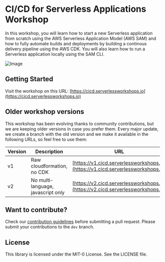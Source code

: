 # CI/CD for Serverless Applications Workshop

In this workshop, you will learn how to start a new Serverless application from scratch using the AWS Serverless Application Model (AWS SAM) and how to fully automate builds and deployments by building a continous delivery pipeline using the AWS CDK. You will also learn how to run a Serverless application locally using the SAM CLI.

![Image](workshop/static/images/github-home.png)

## Getting Started

Visit the workshop on this URL: [https://cicd.serverlessworkshops.io](https://cicd.serverlessworkshops.io)

## Older workshop versions

This workshop has been evolving thanks to community contributions, but we are keeping older versions in case you prefer them. Every major update, we create a branch with the old version and we make it available in the following URLs, so feel free to use them: 

| Version  | Description | URL |
| ------------- | ------------- | ------------- |
| v1  | Raw cloudformation, no CDK  | [https://v1.cicd.serverlessworkshops.io](https://v1.cicd.serverlessworkshops.io) |
| v2  | No multi-language, javascript only | [https://v2.cicd.serverlessworkshops.io](https://v2.cicd.serverlessworkshops.io) |

## Want to contribute?

Check our [contribution guidelines](CONTRIBUTING.md) before submitting a pull request. Please submit your contributions to the `dev` branch.

## License

This library is licensed under the MIT-0 License. See the LICENSE file.

